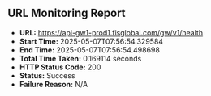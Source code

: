 ## URL Monitoring Report

- **URL:** https://api-gw1-prod1.fisglobal.com/gw/v1/health
- **Start Time:** 2025-05-07T07:56:54.329584
- **End Time:** 2025-05-07T07:56:54.498698
- **Total Time Taken:** 0.169114 seconds
- **HTTP Status Code:** 200
- **Status:** Success
- **Failure Reason:** N/A
